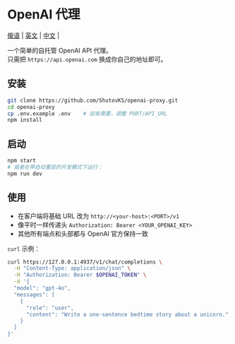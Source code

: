 ﻿# OpenAI 代理

[俄语](./README.md) | [英文](./README.en.md) | [中文](./README.zh.md) |

一个简单的自托管 OpenAI API 代理。  
只需把 `https://api.openai.com` 换成你自己的地址即可。

## 安装

```bash
git clone https://github.com/ShutovKS/openai-proxy.git
cd openai-proxy
cp .env.example .env    # 如有需要，调整 PORT/API_URL
npm install
````

## 启动

```bash
npm start
# 或者在带自动重启的开发模式下运行：
npm run dev
```

## 使用

* 在客户端将基础 URL 改为 `http://<your-host>:<PORT>/v1`
* 像平时一样传递头 `Authorization: Bearer <YOUR_OPENAI_KEY>`
* 其他所有端点和头部都与 OpenAI 官方保持一致

`curl` 示例：

```bash
curl https://127.0.0.1:4937/v1/chat/completions \
  -H "Content-Type: application/json" \
  -H "Authorization: Bearer $OPENAI_TOKEN" \
  -d '{
  "model": "gpt-4o",
  "messages": [
    {
      "role": "user",
      "content": "Write a one-sentence bedtime story about a unicorn."
    }
  ]
}'
```
